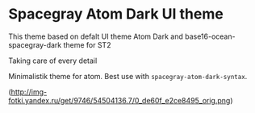 # Spacegray Atom Dark UI theme

This theme based on defalt UI theme Atom Dark and base16-ocean-spacegray-dark theme for ST2

Taking care of every detail

Minimalistik theme for atom. Best use with `spacegray-atom-dark-syntax`.

(http://img-fotki.yandex.ru/get/9746/54504136.7/0_de60f_e2ce8495_orig.png)
